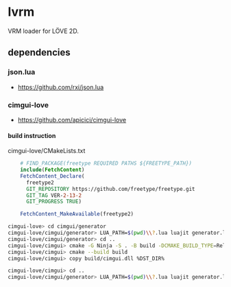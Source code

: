 # lvrm

VRM loader for LÖVE 2D.

## dependencies

### json.lua
- https://github.com/rxi/json.lua

### cimgui-love
- https://github.com/apicici/cimgui-love

#### build instruction

cimgui-love/CMakeLists.txt
```cmake
	# FIND_PACKAGE(freetype REQUIRED PATHS ${FREETYPE_PATH})
    include(FetchContent)
    FetchContent_Declare(
      freetype2
      GIT_REPOSITORY https://github.com/freetype/freetype.git
      GIT_TAG VER-2-13-2
      GIT_PROGRESS TRUE)

    FetchContent_MakeAvailable(freetype2)
```

```sh
cimgui-love> cd cimgui/generator
cimgui-love/cimgui/generator> LUA_PATH=$(pwd)\\?.lua luajit generator.lua cl "internal freetype"
cimgui-love/cimgui/generator> cd ..
cimgui-love/cimgui> cmake -G Ninja -S . -B build -DCMAKE_BUILD_TYPE=Release -DIMGUI_FREETYPE=on -DCMAKE_CXX_FLAGS=-DIMGUI_USE_WCHAR32=1
cimgui-love/cimgui> cmake --build build
cimgui-love/cimgui> copy build/cimgui.dll %DST_DIR%

cimgui-love/cimgui> cd ..
cimgui-love/cimgui/generator> LUA_PATH=$(pwd)\\?.lua luajit generator.lua
```


